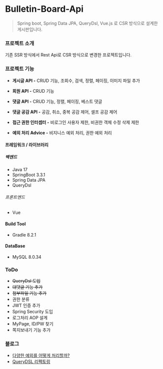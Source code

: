 # Bulletin-Board-Api
> Spring boot, Spring Data JPA, QueryDsl, Vue.js 로 CSR 방식으로 설계한 게시판입니다.

### 프로젝트 소개

기존 SSR 방식에서 Rest Api로 CSR 방식으로 변경한 프로젝트입니다.<br>

### 프로젝트 기능

- **게시글 API -** CRUD 기능, 조회수, 검색, 정렬, 페이징, 이미지 파일 추가
- **회원 API -** CRUD 기능
- **댓글 API -** CRUD 기능, 정렬, 페이징, 베스트 댓글
- **댓글 공감 API -** 공감, 취소, 중복 공감 제어, 셀프 공감 제어
  
- **접근 권한 인터셉터 -** 비로그인 사용자 제한, 비권한 객체 수정 삭제 제한
- **예외 처리 Advice -** 비지니스 예외 처리, 권한 예외 처리


#### 프레임워크 / 라이브러리
##### 백엔드
- Java 17
- SpringBoot 3.3.1
- Spring Data JPA
- QueryDsl
###### 프론트엔드
- Vue

#### Build Tool
- Gradle 8.2.1

#### DataBase
- MySQL 8.0.34

### ToDo
- ~~QueryDsl 도입~~
- ~~대댓글 기능 추가~~
- ~~첨부파일 기능 추가~~
- 권한 분류
- JWT 인증 추가
- Spring Security 도입
- 로그처리 AOP 설계
- MyPage, ID/PW 찾기
- 쪽지보내기 기능 추가

### 블로그
- [다양한 예외를 어떻게 처리할까?](https://velog.io/@jhg2819/Spring-%EB%8B%A4%EC%96%91%ED%95%9C-%EC%98%88%EC%99%B8%EB%A5%BC-%EC%96%B4%EB%96%BB%EA%B2%8C-%EC%B2%98%EB%A6%AC%ED%95%A0%EA%B9%8C)
- [QueryDSL 리펙토링](https://velog.io/@jhg2819/Spring-%EB%8B%A4%EC%96%91%ED%95%9C-%EC%98%88%EC%99%B8%EB%A5%BC-%EC%96%B4%EB%96%BB%EA%B2%8C-%EC%B2%98%EB%A6%AC%ED%95%A0%EA%B9%8C)
